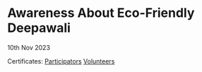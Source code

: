 # Awareness About Eco-Friendly Deepawali
<p>10th Nov 2023</p>

Certificates: [Participators](https://drive.google.com/drive/folders/1syXUhaoH7de-UdkcUP4tQ-Kypxzp_4LF?usp=sharing) [Volunteers](https://drive.google.com/drive/folders/1ayk9X_QAMze0TBjZhsq5-Js8YPdEhHaF?usp=sharing)
